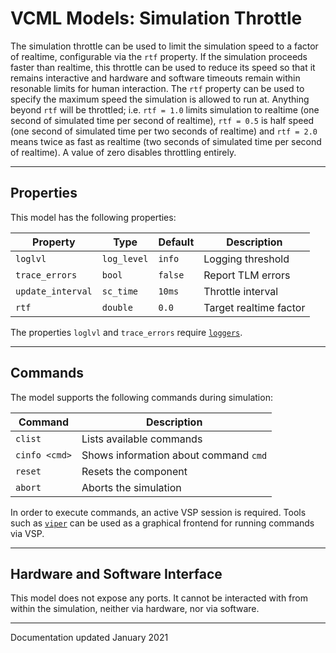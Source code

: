 # VCML Models: Simulation Throttle
The simulation throttle can be used to limit the simulation speed to a factor
of realtime, configurable via the `rtf` property. If the simulation proceeds
faster than realtime, this throttle can be used to reduce its speed so that it
remains interactive and hardware and software timeouts remain within resonable
limits for human interaction. The `rtf` property can be used to specify the
maximum speed the simulation is allowed to run at. Anything beyond `rtf` will
be throttled; i.e. `rtf = 1.0` limits simulation to realtime (one second of
simulated time per second of realtime), `rtf = 0.5` is half speed (one second
of simulated time per two seconds of realtime) and `rtf = 2.0` means twice as
fast as realtime (two seconds of simulated time per second of realtime). A
value of zero disables throttling entirely.

----
## Properties
This model has the following properties:

| Property          | Type        | Default    | Description             |
| ----------------- | ----------- | ---------- | ----------------------- |
| `loglvl`          | `log_level` | `info`     | Logging threshold       |
| `trace_errors`    | `bool`      | `false`    | Report TLM errors       |
| `update_interval` | `sc_time`   | `10ms`     | Throttle interval       |
| `rtf`             | `double`    | `0.0`      | Target realtime factor  |

The properties `loglvl` and `trace_errors` require [`loggers`](../logging.md).

----
## Commands
The model supports the following commands during simulation:

| Command       | Description                           |
| ------------- | ------------------------------------- |
| `clist`       | Lists available commands              |
| `cinfo <cmd>` | Shows information about command `cmd` |
| `reset`       | Resets the component                  |
| `abort`       | Aborts the simulation                 |

In order to execute commands, an active VSP session is required. Tools such
as [`viper`](https://www.machineware.de) can be used as a graphical frontend
for running commands via VSP.

----
## Hardware and Software Interface
This model does not expose any ports. It cannot be interacted with from within
the simulation, neither via hardware, nor via software.

----
Documentation updated January 2021
